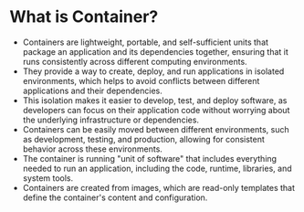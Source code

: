 # What is Container?
- Containers are lightweight, portable, and self-sufficient units that package an application and its dependencies together, ensuring that it runs consistently across different computing environments.
- They provide a way to create, deploy, and run applications in isolated environments, which helps to avoid conflicts between different applications and their dependencies.
- This isolation makes it easier to develop, test, and deploy software, as developers can focus on their application code without worrying about the underlying infrastructure or dependencies.
- Containers can be easily moved between different environments, such as development, testing, and production,
  allowing for consistent behavior across these environments.
- The container is running "unit of software" that includes everything needed to run an application, including the code, runtime, libraries, and system tools.
- Containers are created from images, which are read-only templates that define the container's content and configuration.